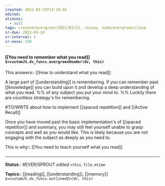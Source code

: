 ```yaml
---
created: 2022-03-23T13:14:34 
edited: 
aliases:
  - null
tags: created/evergreen/2022/03/23, review, node/evergreen/claim
sr-due: 2022-03-24
sr-interval: 1
sr-ease: 210
---
```


#### [[You need to remember what you read]] `$=customJS.dv_funcs.evergreenHeader(dv, this)`

This
answers:: [[How to understand what you read]]

A large part of [[understanding]] is remembering. If you can remember past [[knowledge]] you can build upon it and develop a deep understanding of what you read.
%% of any subject you put your mind to. %%
Luckily there are countless strategy's for remembering.

#TO/WRITE about how to implement [[spaced repetition]] and [[Active Recall]]

Once you have moved past the basic implementation's of [[spaced repetition]] and summary, you may still feel yourself unable to grasp concepts and well as you would like. This is likely because you are not engaging with the subject as deeply as you need to.

This is why:: [[You need to teach yourself what you read]]

### <hr class="footnote"/>

**Status**:: #EVER/SPROUT
*edited `=this.file.mtime`*

**Topics**:: [[reading]], [[understanding]], [[memory]]
*`$=customJS.dv_funcs.outlinedIn(dv, this)`*
